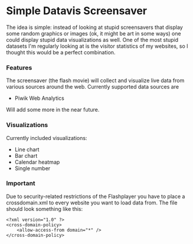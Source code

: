 
Simple Datavis Screensaver
==========================

The idea is simple: instead of looking at stupid screensavers that display some random graphics or images (ok, it might be art in some ways) one could display stupid data visualizations as well. One of the most stupid datasets I'm regularly looking at is the visitor statistics of my websites, so I thought this would be a perfect combination.

### Features

The screensaver (the flash movie) will collect and visualize live data from various sources around the web. Currently supported data sources are

 * Piwik Web Analytics
 
Will add some more in the near future.

### Visualizations

Currently included visualizations:

 * Line chart
 * Bar chart
 * Calendar heatmap
 * Single number
 
### Important
 
 Due to security-related restrictions of the Flashplayer you have to place a crossdomain.xml to every website you want to load data from. The file should look something like this:
 
	<?xml version="1.0" ?>
	<cross-domain-policy>
		<allow-access-from domain="*" />
	</cross-domain-policy>
